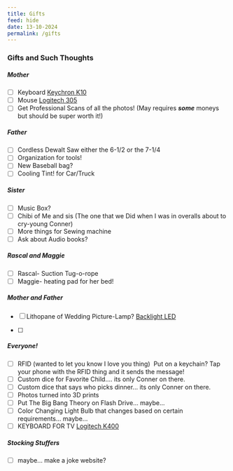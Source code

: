 ```yaml
---
title: Gifts
feed: hide
date: 13-10-2024
permalink: /gifts
---
```

### Gifts and Such Thoughts

  
  

##### Mother
 - [ ] Keyboard [Keychron K10](https://www.amazon.com/Keychron-Bluetooth-Wireless-Mechanical-Multitasking/dp/B08MKSNYJD/ref=sr_1_20?sr=8-20)
 - [ ] Mouse [Logitech 305](https://www.amazon.com/gp/product/B086PJKVVT/ref=ppx_yo_dt_b_search_asin_title?ie=UTF8&psc=1)
 - [ ] Get Professional Scans of all the photos! (May requires ***some*** moneys but should be super worth it!)
##### Father
- [ ] Cordless Dewalt Saw either the 6-1/2 or the 7-1/4
- [ ] Organization for tools!
- [ ] New Baseball bag?
- [ ] Cooling Tint! for Car/Truck

##### Sister
- [ ] Music Box? 
- [ ] Chibi of Me and sis (The one that we Did when I was in overalls about to cry-young Conner)
- [ ] More things for Sewing machine
- [ ] Ask about Audio books?

##### Rascal and Maggie
- [ ] Rascal- Suction Tug-o-rope
- [ ] Maggie- heating pad for her bed!
##### Mother and Father
- [ ]  Lithopane of Wedding Picture-Lamp? [Backlight LED](https://us.store.bambulab.com/collections/makers-supply/products/lithophane-led-backlight-board-kit)

- [ ] 
##### Everyone! 
- [ ] RFID (wanted to let you know I love you thing)  Put on a keychain? Tap your phone with the RFID thing and it sends the message!
- [ ] Custom dice for Favorite Child.... its only Conner on there. 
- [ ] Custom dice that says who picks dinner... its only Conner on there.
- [ ] Photos turned into 3D prints
- [ ] Put The Big Bang Theory on Flash Drive... maybe... 
- [ ] Color Changing Light Bulb that changes based on certain requirements... maybe... 
- [ ] KEYBOARD FOR TV [Logitech K400](https://www.amazon.com/Logitech-Wireless-Keyboard-Touchpad-PC-connected/dp/B014EUQOGK/ref=sr_1_3?sr=8-3)

##### Stocking Stuffers
- [ ] maybe... make a joke website?